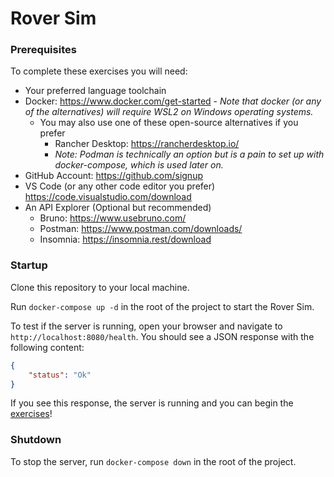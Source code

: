 # Rover Sim

### Prerequisites
To complete these exercises you will need:
- Your preferred language toolchain
- Docker: <https://www.docker.com/get-started> - _Note that docker (or any of the alternatives) will require WSL2 on Windows operating systems._
    - You may also use one of these open-source alternatives if you prefer
        - Rancher Desktop: <https://rancherdesktop.io/>
        - _Note: Podman is technically an option but is a pain to set up with docker-compose, which is used later on._
- GitHub Account: <https://github.com/signup>
- VS Code (or any other code editor you prefer) <https://code.visualstudio.com/download>
- An API Explorer (Optional but recommended)
    - Bruno: <https://www.usebruno.com/>
    - Postman: <https://www.postman.com/downloads/>
    - Insomnia: <https://insomnia.rest/download>


### Startup
Clone this repository to your local machine.

Run `docker-compose up -d` in the root of the project to start the Rover Sim.

To test if the server is running, open your browser and navigate to `http://localhost:8080/health`. You should see a JSON response with the following content:
```json
{
    "status": "Ok"
}
```

If you see this response, the server is running and you can begin the [exercises](./docs/exercises.md)!

### Shutdown
To stop the server, run `docker-compose down` in the root of the project.
